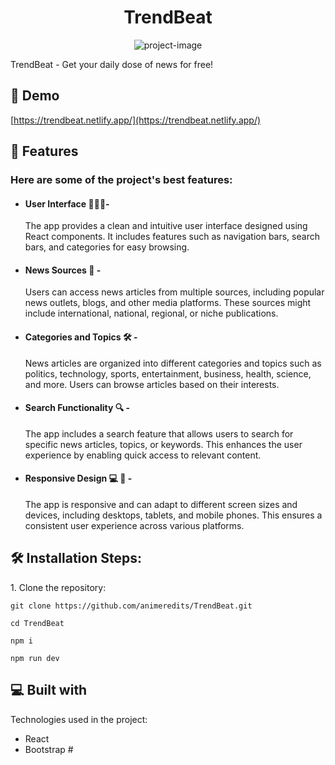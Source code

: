 <h1 align="center" id="title">TrendBeat</h1>

<p align="center"><img src="https://socialify.git.ci/animeredits/TrendBeat/image?description=1&descriptionEditable=TrendBeat%20-%20Get%20your%20daily%20dose%20of%20news%20for%20free!&logo=https%3A%2F%2Fupload.wikimedia.org%2Fwikipedia%2Fcommons%2Fthumb%2F3%2F30%2FReact_Logo_SVG.svg%2F1024px-React_Logo_SVG.svg.png&name=1&pattern=Circuit%20Board&theme=Dark" alt="project-image"></p>

<p id="description">TrendBeat - Get your daily dose of news for free!</p>

<h2>🚀 Demo</h2>

[https://trendbeat.netlify.app/](https://trendbeat.netlify.app/)
  
<h2>🧐 Features</h2>

<h3> Here are some of the project's best features:</h3>

*   <h4> User Interface 👨🏻‍💻- </h4>
    The app provides a clean and intuitive user interface designed using React components. It includes features such as navigation bars, search bars, and categories for easy browsing.
*  <h4> News Sources 📰 -</h4> 
    Users can access news articles from multiple sources, including popular news outlets, blogs, and other media platforms. These sources might include international, national, regional, or niche publications.
*  <h4> Categories and Topics 🛠️ - </h4>
    News articles are organized into different categories and topics such as politics, technology, sports, entertainment, business, health, science, and more. Users can browse articles based on their interests.
*  <h4> Search Functionality 🔍 -</h4>
     The app includes a search feature that allows users to search for specific news articles, topics, or keywords. This enhances the user experience by enabling quick access to relevant content.
*  <h4>Responsive Design 💻 📲 - </h4> 
    The app is responsive and can adapt to different screen sizes and devices, including desktops, tablets, and mobile phones. This ensures a consistent user experience across various platforms.


<h2>🛠️ Installation Steps:</h2>

<p>1. Clone the repository:</p>

```
git clone https://github.com/animeredits/TrendBeat.git
```

```
cd TrendBeat
```

```
npm i
```

```
npm run dev
```

<h2>💻 Built with</h2>

Technologies used in the project:

*   React
*   Bootstrap
#  
 
 
